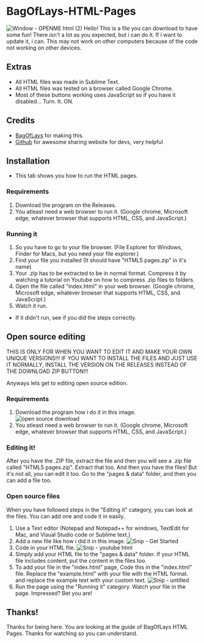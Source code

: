 # BagOfLays-HTML-Pages
![Window - OPENME html (2)](https://user-images.githubusercontent.com/108637656/194179637-5ca72222-dc0e-4ab4-ad9b-4c3413e5dc7f.png)
Hello! This is a file you can download to have some fun! There isn't a lot as you expected, but i can do it.
If i want to update it, i can.
This may not work on other computers because of the code not working on other devices.
## Extras
* All HTML files was made in Sublime Text.
* All HTML files was tested on a browser called Google Chrome.
* Most of these buttons working uses JavaScript so if you have it disabled... Turn. It. ON.
## Credits
- [BagOfLays](https://github.com/bagoflays) for making this.
- [Github](https://github.com) for awesome sharing website for devs, very helpful
## Installation
* This tab shows you how to run the HTML pages.
### Requirements
1. Download the program on the Releases.
2. You atleast need a web browser to run it. (Google chrome, Microsoft edge, whatever browser that supports HTML, CSS, and JavaScript.)
### Running it
1. So you have to go to your file browser. (File Explorer for Windows, Finder for Macs, but you need your file explorer.)
2. Find your file you installed (It should have "HTML5 pages.zip" in it's name)
3. Your .zip has to be extracted to be in normal format. Compress it by watching a tutorial on Youtube on how to compress .zip files to folders.
4. Open the file called "index.html" in your web browser. (Google chrome, Microsoft edge, whatever browser that supports HTML, CSS, and JavaScript.)
5. Watch it run.
* If it didn't run, see if you did the steps correctly.
## Open source editing
THIS IS ONLY FOR WHEN YOU WANT TO EDIT IT AND MAKE YOUR OWN UNIQUE VERSIONS!!!
IF YOU WANT TO INSTALL THE FILES AND JUST USE IT NORMALLY, INSTALL THE VERSION ON THE RELEASES INSTEAD OF THE DOWNLOAD ZIP BUTTON!!!

Anyways lets get to editing open source edition.
### Requirements
1. Download the program how i do it in this image. 
![open source download](https://user-images.githubusercontent.com/108637656/199389284-a5ce7728-d7cb-4251-9551-717d4e8da3cb.png)
2. You atleast need a web browser to run it. (Google chrome, Microsoft edge, whatever browser that supports HTML, CSS, and JavaScript.)
### Editing it!
After you have the .ZIP file, extract the file and then you will see a .zip file called "HTML5 pages.zip". Extract that too.
And then you have the files! But it's not all, you can edit it too.
Go to the "pages & data" folder, and then you can add a file too.
### Open source files
When you have followed steps in the "Editing it" category, you can look at the files. You can add one and code it in easily.
1. Use a Text editor (Notepad and Notepad++ for windows, TextEdit for Mac, and Visual Studio code or Sublime text.)
2. Add a new file like how i did it in this image. 
 ![Snip - Get Started](https://user-images.githubusercontent.com/108637656/199390803-70cf2e7e-16aa-49f0-ac91-834e356d8237.png)
3. Code in your HTML file.
![Snip - youtube html](https://user-images.githubusercontent.com/108637656/199391181-21ffef33-2499-44e7-a979-c145befebf4f.png)
4. Simply add your HTML file to the "pages & data" folder. If your HTML file includes content, put the content in the files too.
5. To add your file in the "index.html" page, Code this in the "index.html" file. Replace the "example.html" with your file with the HTML format. and replace the example text with your custom text.
![Snip - untitled](https://user-images.githubusercontent.com/108637656/205811224-52c29901-7703-4602-84f4-763d30ce873d.png)
6. Run the page using the "Running it" category. Watch your file in the page. Impressed? Bet you are!
## Thanks!

Thanks for being here. You are looking at the guide of BagOfLays HTML Pages. Thanks for watching so you can understand.
